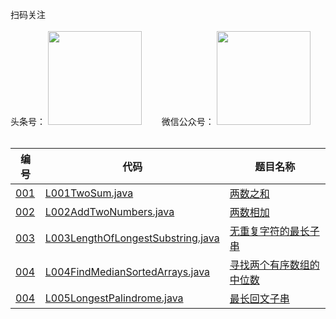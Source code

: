 扫码关注
<br>
<br>
头条号：
<img src="http://java-code.net/img/toutiao.jpeg" width = "150" height = "150"/>　　
微信公众号：
<img src="http://java-code.net/img/weixin.jpg" width = "150" height = "150"/>
<br>
<br>

|编号|代码|题目名称|  
|----|---|----|  
|[001](https://leetcode-cn.com/problems/two-sum/)|[L001TwoSum.java](https://github.com/ybjx/Leetcode/blob/master/solution/src/main/java/com/ybjx/leetcode/solution/L001TwoSum.java)|[两数之和](http://java-code.net/article?id=11)|  
|[002](https://leetcode-cn.com/problems/add-two-numbers/)|[L002AddTwoNumbers.java](https://github.com/ybjx/Leetcode/blob/master/solution/src/main/java/com/ybjx/leetcode/solution/L002AddTwoNumbers.java)|[两数相加](http://java-code.net/article?id=12)|  
|[003](https://leetcode-cn.com/problems/longest-substring-without-repeating-characters/)|[L003LengthOfLongestSubstring.java](https://github.com/ybjx/Leetcode/blob/master/solution/src/main/java/com/ybjx/leetcode/solution/L003LengthOfLongestSubstring.java)|[无重复字符的最长子串](http://java-code.net/article?id=13)| 
|[004](https://leetcode-cn.com/problems/median-of-two-sorted-arrays/)|[L004FindMedianSortedArrays.java](https://github.com/ybjx/Leetcode/blob/master/solution/src/main/java/com/ybjx/leetcode/solution/L004FindMedianSortedArrays.java)|[寻找两个有序数组的中位数](http://java-code.net/article?id=14)|
|[004](https://leetcode-cn.com/problems/longest-palindromic-substring/)|[L005LongestPalindrome.java](https://github.com/ybjx/Leetcode/blob/master/solution/src/main/java/com/ybjx/leetcode/solution/L005LongestPalindrome.java)|[最长回文子串](http://java-code.net/article?id=15)| 